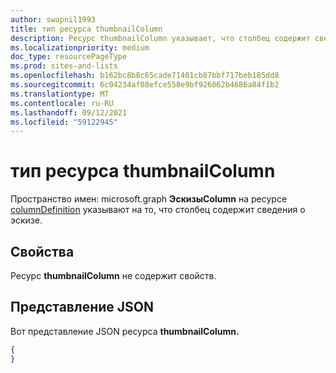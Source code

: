 ```yaml
---
author: swapnil1993
title: тип ресурса thumbnailColumn
description: Ресурс thumbnailColumn указывает, что столбец содержит сведения о эскизе.
ms.localizationpriority: medium
doc_type: resourcePageType
ms.prod: sites-and-lists
ms.openlocfilehash: b162bc8b8c65cade71401cb87bbf717beb185dd8
ms.sourcegitcommit: 6c04234af08efce558e9bf926062b4686a84f1b2
ms.translationtype: MT
ms.contentlocale: ru-RU
ms.lasthandoff: 09/12/2021
ms.locfileid: "59122945"
---
```

# <a name="thumbnailcolumn-resource-type"></a>тип ресурса thumbnailColumn

Пространство имен: microsoft.graph **ЭскизыColumn** на ресурсе [columnDefinition](columnDefinition.md) указывают на то, что столбец содержит сведения о эскизе.

## <a name="properties"></a>Свойства

Ресурс **thumbnailColumn** не содержит свойств.

## <a name="json-representation"></a>Представление JSON

Вот представление JSON ресурса **thumbnailColumn.**
<!-- { "blockType": "resource", "@odata.type": "microsoft.graph.thumbnailColumn" } -->

```json
{
}
```

